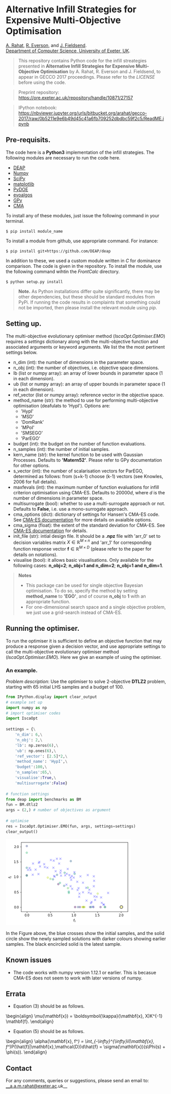 
# Alternative Infill Strategies for Expensive Multi-Objective Optimisation
[A. Rahat](http://emps.exeter.ac.uk/computer-science/staff/aamr201), [R. Everson](http://emps.exeter.ac.uk/computer-science/staff/reverson), and [J. Fieldsend](http://emps.exeter.ac.uk/computer-science/staff/jefields).   
[Department of Computer Science, University of Exeter, UK](http://emps.exeter.ac.uk/computer-science/).

>This repository contains Python code for the infill streategies presented in __Alternative Infill Strategies for Expensive Multi-Objective Optimisation__ by A. Rahat, R. Everson and J. Fieldsend, to appear in GECCO 2017 proceedings. Please refer to the _LICENSE_ before using the code. 

>Preprint repository: https://ore.exeter.ac.uk/repository/handle/10871/27157

>IPython notebook: https://nbviewer.jupyter.org/urls/bitbucket.org/arahat/gecco-2017/raw/0b5211e9e6b49d45c41a6fb709252dbdbc59f2c5/ReadME.ipynb


## Pre-requisits.

The code here is a __Python3__ implementation of the infill strategies. The following modules are necessary to run the code here. 

* [DEAP](https://github.com/DEAP/deap)
* [Numpy](http://www.numpy.org/)
* [SciPy](https://www.scipy.org/)
* [matplotlib](https://matplotlib.org/2.0.0/index.html)
* [PyDOE](https://pythonhosted.org/pyDOE/)
* [evoalgos](https://ls11-www.cs.tu-dortmund.de/people/swessing/evoalgos/doc/)
* [GPy](https://github.com/SheffieldML/GPy)
* [CMA](https://www.lri.fr/~hansen/html-pythoncma/frames.html)

To install any of these modules, just issue the following command in your terminal. 

`$ pip install module_name`

To install a module from github, use appropriate command. For instance:

`$ pip install git+https://github.com/DEAP/deap`

In addition to these, we used a custom module written in _C_ for dominance comparison. The code is given in the repository. To install the module, use the following command wihtin the _FrontCalc_ directory.

`$ python setup.py install`

> __Note.__ As Python installations differ quite significantly, there may be other dependencies, but these should be standard modules from PyPi. If running the code results in complaints that something could not be imported, then please install the relevant module using _pip_.

## Setting up.

The multi-objective evolutionary optimiser method (_IscaOpt.Optimiser.EMO_) requires a _settings_ dictionary along with the multi-objective function and associated arguments or keyword arguments. We list the the most pertinent settings below. 

* n_dim (int): the number of dimensions in the parameter space.
* n_obj (int): the number of objectives, i.e. objective space dimensions.
* lb (list or numpy array): an array of lower bounds in parameter space (1 in each dimension).
* ub (list or numpy array): an array of upper bounds in parameter space (1 in each dimension).
* ref_vector (list or numpy array): reference vector in the objective space.
* method_name (str): the method to use for performing multi-objective optimisation (deafulats to 'HypI'). Options are:
    - 'HypI'
    - 'MSD'
    - 'DomRank'
    - 'MPoI'
    - 'SMSEGO'
    - 'ParEGO'
* budget (int): the budget on the number of function evaluations.
* n_samples (int): the number of initial samples.
* kern_name (str): the kernel function to be used with Gaussian Processes. Defaults to __'Matern52'__. Please refer to GPy documentation for other options. 
* s_vector (int): the number of scalarisation vectors for ParEGO, determined as follows: from (s+k-1) choose (k-1) vectors (see Knowles, 2006 for full details).
* maxfevals (int): the maximum number of function evaluations for infill criterion optimisation using CMA-ES. Defaults to $20000d$, where $d$ is the number of dimensions in parameter space.  
* multisurrogate (bool): whether to use a multi-surrogate approach or not. Defaults to __False__, i.e. use a mono-surrogate approach. 
* cma_options (dict): dictionary of settings for Hansen's CMA-ES code. See [CMA-ES documentation](https://www.lri.fr/~hansen/html-pythoncma/frames.html) for more details on avaialble options.
* cma_sigma (float): the extent of the standard deviation for CMA-ES. See [CMA-ES documentation](https://www.lri.fr/~hansen/html-pythoncma/frames.html) for details. 
* init_file (str): intial design file. It should be a __.npz__ file with 'arr_0' set to decision variables matrix $X \in \mathbb{R}^{M \times n}$ and 'arr_1' for corresponding function response vector $\mathbf{f} \in \mathbb{R}^{M \times D}$ (please refer to the paper for details on notations).
* visualise (bool): it allows basic visualisations. Only available for the following cases: __n_obj=2__; __n_obj=1 and n_dim=2__; __n_obj=1 and n_dim=1__.

> __Notes__<br />
> * This package can be used for single objective Bayesian optimisation. To do so, specify the method by setting **method_name** to **'EGO'**, and of course **n_obj** to **1** with an appropriate function. <br />
> * For one-dimensional search space and a single objective problem, we just use a grid-search instead of CMA-ES. 




## Running the optimiser.

To run the optimiser it is sufficient to define an objective function that may produce a response given a decision vector, and use appropriate settings to call the multi-objective evolutionary optimiser method (_IscaOpt.Optimiser.EMO_). Here we give an example of using the optimiser. 

### An example.

_Problem description_: Use the optimiser to solve $2$-objective __DTLZ2__ problem, starting with $65$ initial LHS samples and a budget of $100$. 


```python
from IPython.display import clear_output
# example set up
import numpy as np
# import optimiser codes
import IscaOpt

settings = {\
    'n_dim': 6,\
    'n_obj': 2,\
    'lb': np.zeros(6),\
    'ub': np.ones(6),\
    'ref_vector': [2.5]*2,\
    'method_name': 'HypI',\
    'budget':100,\
    'n_samples':65,\
    'visualise':True,\
    'multisurrogate':False}

# function settings
from deap import benchmarks as BM
fun = BM.dtlz2
args = (2,) # number of objectives as argument

# optimise
res = IscaOpt.Optimiser.EMO(fun, args, settings=settings)
clear_output()
```


![png](figures/dtlz2.png)


In the Figure above, the blue crosses show the initial samples, and the solid circle show the newly sampled solutions with darker colours showing earlier samples. The black encircled solid is the latest sample.

## Known issues

* The code works with numpy version 1.12.1 or earlier. This is becasue CMA-ES does not seem to work with later versions of numpy. 

## Errata

* Equation (3) should be as follows.

\begin{align}
\mu(\mathbf{x}) = \boldsymbol{\kappa}(\mathbf{x}, X)K^{-1} \mathbf{f}.
\end{align}

* Equation (5) should be as follows. 

\begin{align}
\alpha(\mathbf{x}, f^*) = \int_{-\infty}^{\infty}I(\mathbf{x}, f^*)P(\hat{f}|\mathbf{x},\mathcal{D})d\hat{f} = \sigma(\mathbf{x})(s\Phi(s) + \phi(s)).
\end{align}

## Contact

For any comments, queries or suggestions, please send an email to: __a.a.m.rahat@exeter.ac.uk__
